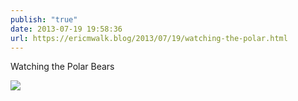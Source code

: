 ```yaml
---
publish: "true"
date: 2013-07-19 19:58:36
url: https://ericmwalk.blog/2013/07/19/watching-the-polar.html
---
```


Watching the Polar Bears

![](https://ericmwalk.blog/uploads/2022/e2c60542b6.jpg)